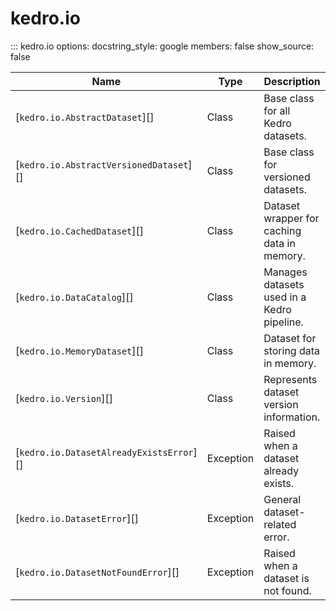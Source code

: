 # kedro.io

::: kedro.io
    options:
      docstring_style: google
      members: false
      show_source: false

| Name                                   | Type       | Description                                      |
|----------------------------------------|------------|--------------------------------------------------|
| [`kedro.io.AbstractDataset`][] | Class      | Base class for all Kedro datasets.              |
| [`kedro.io.AbstractVersionedDataset`][] | Class | Base class for versioned datasets.              |
| [`kedro.io.CachedDataset`][]    | Class      | Dataset wrapper for caching data in memory.     |
| [`kedro.io.DataCatalog`][] | Class | Manages datasets used in a Kedro pipeline. |
| [`kedro.io.MemoryDataset`][]    | Class      | Dataset for storing data in memory.             |
| [`kedro.io.Version`][]                | Class      | Represents dataset version information.         |
| [`kedro.io.DatasetAlreadyExistsError`][] | Exception | Raised when a dataset already exists.           |
| [`kedro.io.DatasetError`][]      | Exception  | General dataset-related error.                  |
| [`kedro.io.DatasetNotFoundError`][] | Exception | Raised when a dataset is not found.             |
